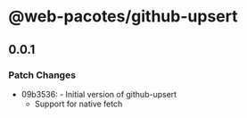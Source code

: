 # @web-pacotes/github-upsert

## 0.0.1

### Patch Changes

- 09b3536: - Initial version of github-upsert
  - Support for native fetch
